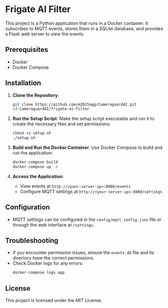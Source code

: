 # Frigate AI Filter

This project is a Python application that runs in a Docker container. It subscribes to MQTT events, stores them in a SQLite database, and provides a Flask web server to view the events.

## Prerequisites

- Docker
- Docker Compose

## Installation

1. **Clone the Repository**:
   ```bash
   git clone https://github.com/m2015agg/CameraguardAI.git
   cd CameraguardAI/frigate-ai-filter
   ```

2. **Run the Setup Script**:
   Make the setup script executable and run it to create the necessary files and set permissions:
   ```bash
   chmod +x setup.sh
   ./setup.sh
   ```

3. **Build and Run the Docker Container**:
   Use Docker Compose to build and run the application:
   ```bash
   docker-compose build
   docker-compose up -d
   ```

4. **Access the Application**:
   - View events at `http://<your-server-ip>:8080/events`
   - Configure MQTT settings at `http://<your-server-ip>:8080/settings`

## Configuration

- MQTT settings can be configured in the `config/mqtt_config.json` file or through the web interface at `/settings`.

## Troubleshooting

- If you encounter permission issues, ensure the `events.db` file and its directory have the correct permissions.
- Check Docker logs for any errors:
  ```bash
  docker-compose logs app
  ```

## License

This project is licensed under the MIT License. 